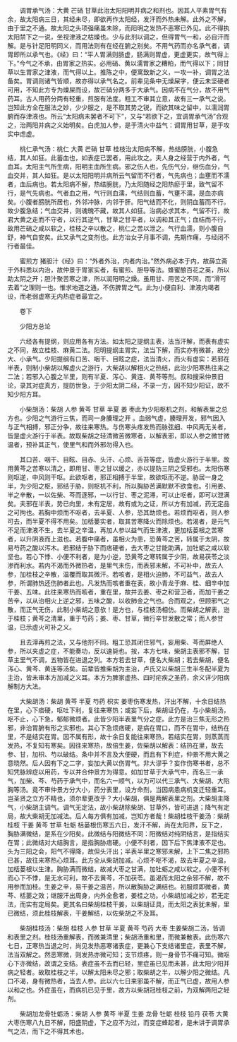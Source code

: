 <!-- { "loadSidebar": true } -->
　　调胃承气汤：大黄 芒硝 甘草此治太阳阳明并病之和剂也。因其人平素胃气有余，故太阳病三日，其经未尽，即欲再作太阳经，发汗而外热未解。此外之不解，由于里之不通。故太阳之头项强痛虽未除，而阳明之发热不恶寒已外见。此不得执太阳禁下之一说，坐视津液之枯燥也。少与此剂以调之，但得胃气一和，必自汗而解。是与针足阳明同义，而用法则有在经在腑之别矣。不用气药而亦名承气者，调胃即所以承气也。《经》曰：“平人胃满则肠虚，肠满则胃虚，更虚更实，故气得上下。”今气之不承，由胃家之热实。必用硝、黄以濡胃家之糟粕，而气得以下；同甘草以生胃家之津液，而气得以上。推陈之中，便寓致新之义，一攻一补，调胃之法备矣。胃调则诸气皆顺，故亦得以承气名之。前辈见条中无燥屎字，便云未坚硬者可用，不知此方专为燥屎而设，故芒硝分两多于大承气。因病不在气分，故不用气药耳。古人用药分两有轻重，煎服有法度。粗工不审其立意，故有三一承气之说。岂知此方全在服法之妙，少少服之，是不取其势之锐，而欲其味之留中，以濡润胃腑而存津液也。所云“太阳病未罢者不可下”，又与“若欲下之，宜调胃承气汤”合观之，治两阳并病之义始明矣。白虎加人参，是于清火中益气：调胃用甘草，是于攻实中虑虚。

　　桃仁承气汤：桃仁 大黄 芒硝 甘草 桂枝治太阳病不解，热结膀胱，小腹急结，其人如狂。此蓄血也，如表症已罢者，用此攻之。夫人身之经营于内外者，气血耳。太阳主气所生病，阳明主血所生病。邪之伤人也，先伤气分，继伤血分，气血交并，其人如狂。是以太阳阳明并病所云气留而不行者，气先病也；血壅而不濡者，血后病也。若太阳病不解，热结膀胱，乃太阳随经之阳热瘀于里，致气留不行，是气先病也。气者血之用，气行则血濡，气结则血蓄，气壅不濡，是血亦病矣。小腹者膀胱所居也，外邻冲脉，内邻于肝。阳气结而不化，则阴血蓄而不行。故少腹急结；气血交并，则魂魄不藏，故其人如狂。治病必求其本，气留不行，故君大黄之走而不守者，以行其逆气，甘草之甘平者，以调和其正气；血结而不行，故用芒硝之咸以软之，桂枝之辛以散之，桃仁之苦以泄之。气行血濡，则小腹自舒，神气自安矣。此又承气之变剂也。此方冶女子月事不调，先期作痛，与经闭不行者最佳。

　　蜜煎方 猪胆汁《经》曰：“外者外治，内者内治。”然外病必本于内，故薛立斋于外科悉以内治，故仲景于胃家实者，有蜜煎、胆导等法。蜂蜜酿百花之英，所以助太阴之开；胆汁聚苦寒之津，所以润阳明之燥。虽用甘、用苦之不同，而“滑可去着”之理则一也。惟求地道之通，不伤脾胃之气。此为小便自利、津液内竭者设，而老弱虚寒无内热症者最宜之。

　　卷下

　　少阳方总论

　　六经各有提纲，则应用各有方法。如太阳之提纲主表，法当汗解，而表有虚实之不同，故立桂枝、麻黄二法。阳明提纲主胃实，法当下解，而实亦有微甚，故分大、小承气。少阳提纲有口苦、咽干、目眩之症，法当清火，而火有虚实：若邪在半表，则制小柴胡以解虚火之游行，大柴胡以解相火之热结，此治少阳寒热往来之二法；若邪入心腹之半里，则有半夏、泻心、黄连、黄芩等剂。叔和搜采仲景旧论，录其对症真方，提防世急，于少阳太阴二经，不录一方，因不知少阳证，故不知少阳方耳。

　　小柴胡汤：柴胡 人参 黄芩 甘草 半夏 姜 枣此为少阳枢机之剂，和解表里之总方也。少阳之气游行三焦，而司一身腠理之开 。血弱气虚，腠理开发，邪气因入与正气相搏，邪正分争，故往来寒热。与伤寒头疼发热而脉弦细、中风两无关者，皆是虚火游行于半表。故取柴胡之轻清微苦微寒者，以解表邪，即以人参之微甘微温者，预补其正气，使里气和而外邪勿得入也。

　　其口苦、咽干、目眩、目赤、头汗、心烦、舌苔等症，皆虚火游行于半里。故用黄芩之苦寒以清之，即用甘、枣之甘以缓之，亦以提防三阴之受邪也。太阳伤寒则呕逆，中风则干呕。此欲呕者，邪正相搏于半里，故欲呕而不逆。胁居一身之半，为少阳之枢，邪结于胁，则枢机不利，所以胸胁苦满默默不欲食也。引用姜、半之辛散，一以佐柴、芩而逐邪，一以行甘、枣之泥滞，可以止呕者，即可以泄满矣。夫邪在半表，势已向里，未有定居，故有或为之证，所以方有加减，药无定品之可拘也。若胸中烦而不呕者，去半夏、人参，恐其助烦也。若烦而呕者，则人参可去，而半夏不得不用矣。加栝蒌实者，取其苦寒降火而除烦也。若渴者，是元气不足而津液不生，去半夏之辛温，再加人参以益气而生津液，更加栝蒌根之苦寒者，以升阴液而上滋也。若腹中痛者，虽相火为患，恐黄芩之苦，转属于太阴，故易芍药之酸以泻木。若邪结于胁下而痞硬者，去大枣之甘能助满，加牡蛎之咸以软坚也。若心下悸、小便不利者，是为小逆，恐黄芩之寒转属于少阴，故易茯苓之淡渗而利水。若内不渴而外微热者，是里气未伤，而表邪未解，不可补中，故去人参，加桂枝之辛散，温覆而取其微汗。若咳者，是相火迫肺，不可益气，故去人参，所谓肺热还伤肺者此也。凡发热而咳者重在表，故小青龙于麻、桂、细辛中加干姜、五味。此往来寒热而咳者，重在里，故并去姜、枣之和营卫者，而加干姜之苦辛，以从治相火上逆之邪，五味之酸，以收肺金之气也。合而观之，但顾邪气之散，而正气无伤，此制小柴胡之意欤！是方也，与桂枝汤相仿。而柴胡之解表，逊于桂枝；黄芩之清里，重于芍药；姜、枣、甘草，微行辛甘发散之常；而人参甘温，已示虚火可补之义。

　　且去滓再煎之法，又与他剂不同。粗工恐其闭住邪气，妄用柴、芩而屏绝人参，所以夹虚之症，不能奏功，反以速毙也。按，本方七味，柴胡主表邪不解，甘草主里气不调，五物皆在进退之列。本方若去甘草，便名大柴胡；若去柴胡，便名泻心、黄芩、黄连等汤矣。前辈皆推柴胡为主治，卢氏又以柴胡三生半冬配半夏为主治，皆未审本方加减之义耳。本方为脾家虚热、四时疟疾之圣药，余义详少阳病解制方大法。

　　大柴胡汤：柴胡 黄芩 半夏 芍药 枳实 姜枣伤寒发热，汗出不解，十余日结热在里，心下痞硬，呕吐下利，复往来寒热；或妄下后，柴胡证仍在，与小柴胡汤，呕不止，心下急，郁郁微烦者。此皆少阳半表里气分之症。此方是治三焦无形之热邪，非治胃腑有形之实邪也。其心下急烦痞硬，是病在胃口，而不在胃中，结热在里，不是结实在胃。因不属有形，故十余日复能往来寒热，若结实在胃，则蒸蒸而发热，不复知有寒矣。因往来寒热，故倍生姜，佐柴胡以解表：结热在里，故去参、甘，加枳、芍以破结。条中并不言及大便硬，而且有下利症，仲景不用大黄之意晓然。后人因有下之二字，妄加大黄以伤胃气。非大谬乎？妄作伤寒书者，总不知凭脉辨症以用药，专以并合仲景方为得意。如加甘草于大承气中，而名三一承气，加柴、芩、芍药于承气中，而名六一顺气，以为可以代三承气、大柴胡、大陷胸等汤。竟不审仲景方分大小，药分表里，设方命剂，当因病患病机变迁轻重耳。岂圣贤之立方不精也，须尔辈更改乎？大小柴胡，俱是两解表里之剂。大柴胡主降气，小柴胡主调气。调气无定法，故小柴胡除柴胡、甘草外，皆可进退；降气有定局，故大柴胡无加减法。后人每方俱有加减，岂知方者哉！柴胡桂枝干姜汤：柴胡 桂枝 干姜 黄芩 甘草 牡蛎 栝蒌根伤寒五六日，发汗不解，尚在太阳界，反下之，胸胁满微结，是系在少阳矣。此微结与阳微结不同：阳微结对纯阴结言，是指结实在胃；此微结对大结胸言，是指胸胁痞硬。小便不利者，因下后下焦津液不足也。头为三阳之会，阳气不得降，故但头汗出；半表半里之寒邪未解，上下二焦之邪热已甚，故往来寒热心烦耳。此方全从柴胡加减。心烦不呕不渴，故去半夏之辛温，加栝蒌根以生津。胸胁满而微结，故减大枣之甘满，加牡蛎之咸以软之。小便不利而心下不悸，是无水可利，故不去黄芩，不加茯苓。虽渴而太阳之余邪不解，故不用参而加桂。生姜之辛，易干姜之温苦，所以散胸胁之满结也。初服烦即微者，黄芩、栝蒌之效；继服汗出周身，内外全愈者，姜桂之功。小柴胡加减之妙，若无定法，而实有定局矣。更其名曰柴胡桂枝干姜，以柴胡证具，而太阳之表犹未解，里已微结，须此桂枝解表，干姜解结，以佐柴胡之不及耳。

　　柴胡桂枝汤：柴胡 桂枝 人参 甘草 半夏 黄芩 芍药 大枣 生姜柴胡二汤，皆调和表里之剂。桂枝汤重解表，而微兼清里；柴胡汤重和里，而微兼散表。此伤寒六七日，正寒热当退之时，尚见发热恶寒诸表症，更兼心下支结诸里症，表里不解，法当双解之。然恶寒微，则发热亦微可知；支节烦疼，则一身骨节不痛可知。微呕心下亦微结，故谓之支结。表症虽不去而已轻，里症虽已见而未甚，此太阳少阳并病之轻者。故取桂枝之半，以解太阳未尽之邪；取柴胡之半，以解少阳之微结。凡口不渴，身有微热者，当去人参。此以六七日来邪虽不解，而正气已虚，故用人参以和之也。外症虽在，而病机已见于里，故方以柴胡冠桂枝之前，为双解两阳之轻剂。

　　柴胡加龙骨牡蛎汤：柴胡 人参 黄芩 半夏 生姜 龙骨 牡蛎 桂枝 铅丹 茯苓 大黄 大枣伤寒八九日不解，阳盛阴虚，下之应不为过，而变症蜂起者，是未讲于调胃承气之法，而下之不得其术也。

